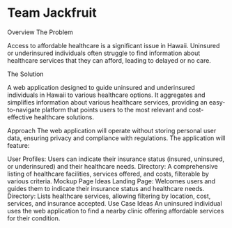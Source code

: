 # Team Jackfruit

Overview
The Problem

Access to affordable healthcare is a significant issue in Hawaii. Uninsured or underinsured individuals often struggle to find information about healthcare services that they can afford, leading to delayed or no care.

The Solution

A web application designed to guide uninsured and underinsured individuals in Hawaii to various healthcare options. It aggregates and simplifies information about various healthcare services, providing an easy-to-navigate platform that points users to the most relevant and cost-effective healthcare solutions.

Approach
The web application will operate without storing personal user data, ensuring privacy and compliance with regulations. The application will feature:

User Profiles: Users can indicate their insurance status (insured, uninsured, or underinsured) and their healthcare needs.
Directory: A comprehensive listing of healthcare facilities, services offered, and costs, filterable by various criteria.
Mockup Page Ideas
Landing Page: Welcomes users and guides them to indicate their insurance status and healthcare needs.
Directory: Lists healthcare services, allowing filtering by location, cost, services, and insurance accepted.
Use Case Ideas
An uninsured individual uses the web application to find a nearby clinic offering affordable services for their condition.